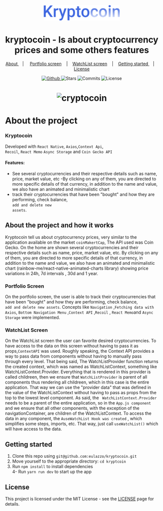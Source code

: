 <h1 align="center">
   <img alt="kryptocoin" src="github/logo.svg" width="250px"  />
</h1>
  
<div align="center">
  <h1>kryptocoin - Is about cryptocurrency prices and some others features</h1>
</div>

<p align="center" >
  <a href="#about-the-project-and-how-it-works"> About </a> &nbsp;&nbsp;&nbsp;| &nbsp;&nbsp;&nbsp;
  <a href="#portfolio-screen">Portfolio screen</a> &nbsp;&nbsp;&nbsp;|&nbsp;&nbsp;&nbsp;
  <a href="#watchlist-screen">WatchList screen</a> &nbsp;&nbsp;&nbsp;|&nbsp;&nbsp;&nbsp;
  <a href="#getting-started"> Getting started </a> &nbsp;&nbsp;&nbsp;|&nbsp;&nbsp;&nbsp;
  <a href="#license">License</a>
</p>

<p align="center">
  <a href="https://github.com/eulazzo" target="_blank">
    <img src="https://img.shields.io/static/v1?label=author&message=eulazzo&color=000&labelColor=16c784" alt="Github"> 
  </a>
    <img src="https://img.shields.io/github/stars/eulazzo/kryptocoin?color=000&labelColor=16c784" alt="Stars">
  <img src="https://img.shields.io/github/last-commit/eulazzo/kryptocoin?color=000&labelColor=16c784" alt="Commits">
  <img src="https://img.shields.io/static/v1?label=license&message=MIT&color=000&labelColor=16c784" alt="License">
</p>


<h1 align="center">
   <img alt="cryptocoin" src="github/crypto.gif" width="250px" />
</h1>


# About the project

### Kryptocoin
<p>Developed with <code>React Native</code>, <code>Axios</code>,<code>Context Api</code>,</br><code>Recoil</code>, <code>React Memo</code> <code>Async Storage</code>  and  <code>Coin Gecko API</code></p></p> 

#### Features:
- See several cryptocurrencies and their respective details such as name, price, market value, etc
-By clicking on any of them, you are directed to more specific details of that currency, in addition to the name and value, we also have an animated and minimalistic chart
- track their cryptocurrencies that have been "bought" and how they are performing, check balance,</br> <code>add and delete new assets</code>.
 
## About the project and how it works

<p>

  Kryptocoin tell us about cryptocurrency prices, very similar to the application available on the market `coinMakertCap`, The API used was Coin Gecko. On the home are shown several cryptocurrencies and their respective details such as name, price, market value, etc. By clicking on any of them, you are directed to more specific details of that currency, in addition to the name and value, we also have an animated and minimalistic chart (rainbow-me/react-native-animated-charts library) showing price variations in 24h, 7d intervals , 30d and 1 year.
</p>
   
### Portfolio Screen
<p>
On the portfolio screen, the user is able to track their cryptocurrencies that have been "bought" and how they are performing, check balance,</br> <code>add and delete new assets</code>. Concepts like  <code>Navigation</code> ,<code>Fetching data with Axios</code>, <code>Bottom Navigation Menu</code> ,<code>Context API</code>  ,<code>Recoil</code>   , <code>React Memo</code>and <code>Async Storage</code> were implemented.
</p>
   
### WatchList Screen
<p>
On the WatchList screen the user can favorite desired cryptocurrencies.
To have access to the data on this screen without having to pass it as props,<code>ContextAPI</code> was used. Roughly speaking, the Context API provides a way to pass data from components without having to manually pass through every level. That being said,  The WatchListProvider function returns the created context, which was named as WatchListContext, something like WatchListContext.Provider.
  Everything that is rendered in this provider is called childreen, then we ensure that <code>WatchListProvider</code>  is parent of all components thus rendering all childreen, which in this case is the entire application. That way we can use the "provider data" that was defined in the value of the WatchListContext without having to pass as props from the top to the lowest level component. As said, the <code> WatchListContext.Provider</code> needs to be a parent of the entire application, so in the <code>App.js component</code>  and we ensure that all other components, with the exception of the navigationContainer, are children of the WatchListContext. To access the data in any component, the <code>AuseWatchList Hook was created</code>  , which simplifies some steps, imports, etc. That way, just call  <code>useWatchList()</code>  which will have access to the data.
<p/>
  
</p>

## Getting started

1. Clone this repo using `git@github.com:eulazzo/kryptocoin.git`
2. Move yourself to the appropriate directory: `cd kryptcoin`
3. Run `npm install` to install dependencies </br>
4- Run `yarn run dev` to start up the app  

 
## License

This project is licensed under the MIT License - see the [LICENSE](https://opensource.org/licenses/MIT) page for details.


